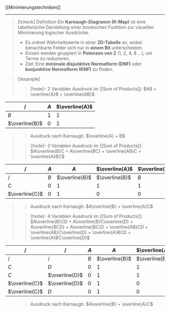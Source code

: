 [[Minimierungstechniken]]

---

> [!check] Definition
> Ein **Karnaugh-Diagramm (K-Map)** ist eine tabellarische Darstellung einer booleschen Funktion zur visuellen Minimierung logischer Ausdrücke.
> - Es ordnet Wahrheitswerte in einer **2D-Tabelle** an, wobei benachbarte Felder sich nur in **einem Bit** unterscheiden.
> - Einsen werden gruppiert in **Potenzen von 2** (1, 2, 4, 8 …), um Terme zu reduzieren.
> - Ziel: Eine **minimale disjunktive Normalform (DNF)** oder **konjunktive Normalform (KNF)** zu finden.

> [!example]
>> [!note]- 2 Variablen
>> Ausdruck im [[Sum of Products]]: $AB + \overline{A}B + \overline{AB}$
>> 
| /              | $A$ | $\overline{A}$ |
| -------------- | --- | -------------- |
| $B$            | 1   | 1              |
| $\overline{B}$ | 0   | 1               |
>>  Ausdruck nach Karnaugh: $\overline{A} + B$
>
>> [!note]- 3 Variablen
>> Ausdruck im [[Sum of Products]]: $A\overline{B}C + A\overline{BC} + \overline{AB}C + \overline{A}BC$
>> 
| /              | $A$ | $A$            | $\overline{A}$ | $\overline{A}$ |
| -------------- | --- | -------------- | -------------- | -------------- |
| /              | $B$ | $\overline{B}$ | $\overline{B}$ | $B$            |
| $C$            | 0   | 1              | 1              | 1              |
| $\overline{C}$ | 0   | 1              | 0              | 0              | 
>>  Ausdruck nach Karnaugh: $A\overline{B} + \overline{A}C$
>
>> [!note]- 4 Variablen
>> Ausdruck im [[Sum of Products]]: $A\overline{B}CD + A\overline{B}C\overline{D} + A\overline{BCD} + A\overline{BC}D + \overline{AB}CD + \overline{AB}C\overline{D} + \overline{A}BCD + \overline{A}BC\overline{D}$
>> 
| /              | /              | $A$ | $A$            | $\overline{A}$ | $\overline{A}$ |
| -------------- | -------------- | --- | -------------- | -------------- | -------------- |
| /              | /              | $B$ | $\overline{B}$ | $\overline{B}$ | $B$            |
| $C$            | $D$            | 0   | 1              | 1              | 1              |
| $C$            | $\overline{D}$ | 0   | 1              | 1              | 1              |
| $\overline{C}$ | $\overline{D}$ | 0   | 1              | 0              | 0              |
| $\overline{C}$ | $D$            | 0   | 1              | 0              | 0              |
>>  Ausdruck nach Karnaugh: $A\overline{B} + \overline{A}C$

